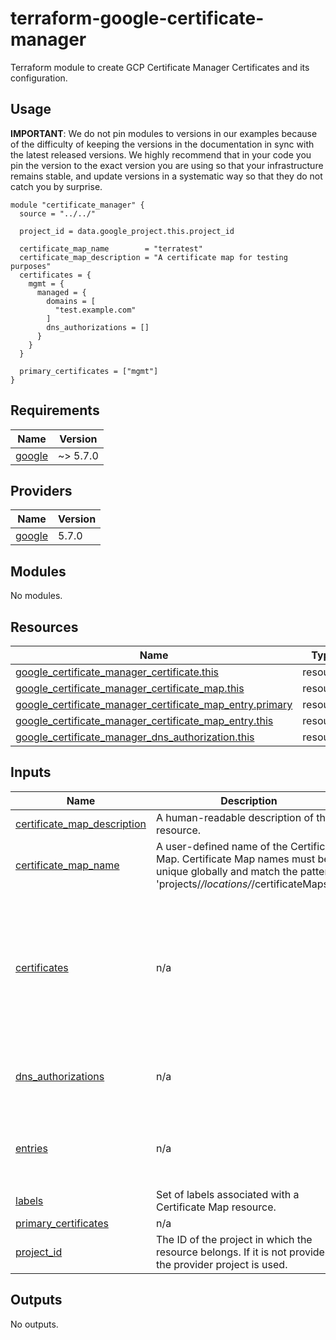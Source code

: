 # terraform-google-certificate-manager

Terraform module to create GCP Certificate Manager Certificates and its configuration.

## Usage

**IMPORTANT**: We do not pin modules to versions in our examples because of the
difficulty of keeping the versions in the documentation in sync with the latest released versions.
We highly recommend that in your code you pin the version to the exact version you are
using so that your infrastructure remains stable, and update versions in a
systematic way so that they do not catch you by surprise.

```hcl
module "certificate_manager" {
  source = "../../"

  project_id = data.google_project.this.project_id

  certificate_map_name        = "terratest"
  certificate_map_description = "A certificate map for testing purposes"
  certificates = {
    mgmt = {
      managed = {
        domains = [
          "test.example.com"
        ]
        dns_authorizations = []
      }
    }
  }

  primary_certificates = ["mgmt"]
}

```

<!-- BEGINNING OF PRE-COMMIT-TERRAFORM DOCS HOOK -->
## Requirements

| Name | Version |
|------|---------|
| <a name="requirement_google"></a> [google](#requirement\_google) | ~> 5.7.0 |

## Providers

| Name | Version |
|------|---------|
| <a name="provider_google"></a> [google](#provider\_google) | 5.7.0 |

## Modules

No modules.

## Resources

| Name | Type |
|------|------|
| [google_certificate_manager_certificate.this](https://registry.terraform.io/providers/hashicorp/google/latest/docs/resources/certificate_manager_certificate) | resource |
| [google_certificate_manager_certificate_map.this](https://registry.terraform.io/providers/hashicorp/google/latest/docs/resources/certificate_manager_certificate_map) | resource |
| [google_certificate_manager_certificate_map_entry.primary](https://registry.terraform.io/providers/hashicorp/google/latest/docs/resources/certificate_manager_certificate_map_entry) | resource |
| [google_certificate_manager_certificate_map_entry.this](https://registry.terraform.io/providers/hashicorp/google/latest/docs/resources/certificate_manager_certificate_map_entry) | resource |
| [google_certificate_manager_dns_authorization.this](https://registry.terraform.io/providers/hashicorp/google/latest/docs/resources/certificate_manager_dns_authorization) | resource |

## Inputs

| Name | Description | Type | Default | Required |
|------|-------------|------|---------|:--------:|
| <a name="input_certificate_map_description"></a> [certificate\_map\_description](#input\_certificate\_map\_description) | A human-readable description of the resource. | `string` | `null` | no |
| <a name="input_certificate_map_name"></a> [certificate\_map\_name](#input\_certificate\_map\_name) | A user-defined name of the Certificate Map. Certificate Map names must be unique globally and match the pattern 'projects/*/locations/*/certificateMaps/*' | `string` | n/a | yes |
| <a name="input_certificates"></a> [certificates](#input\_certificates) | n/a | <pre>map(object({<br>    description = optional(string)<br>    scope       = optional(string)<br>    labels      = optional(map(string))<br>    managed = optional(object({<br>      domains            = set(string)<br>      dns_authorizations = optional(set(string))<br>      create_entries     = optional(bool)<br>    }))<br>  }))</pre> | n/a | yes |
| <a name="input_dns_authorizations"></a> [dns\_authorizations](#input\_dns\_authorizations) | n/a | <pre>map(object({<br>    domain      = string<br>    description = optional(string)<br>  }))</pre> | `{}` | no |
| <a name="input_entries"></a> [entries](#input\_entries) | n/a | <pre>map(object({<br>    labels       = optional(map(string))<br>    hostname     = string<br>    certificates = set(string)<br>  }))</pre> | `{}` | no |
| <a name="input_labels"></a> [labels](#input\_labels) | Set of labels associated with a Certificate Map resource. | `map(string)` | `null` | no |
| <a name="input_primary_certificates"></a> [primary\_certificates](#input\_primary\_certificates) | n/a | `set(string)` | n/a | yes |
| <a name="input_project_id"></a> [project\_id](#input\_project\_id) | The ID of the project in which the resource belongs. If it is not provided, the provider project is used. | `string` | n/a | yes |

## Outputs

No outputs.
<!-- END OF PRE-COMMIT-TERRAFORM DOCS HOOK -->
